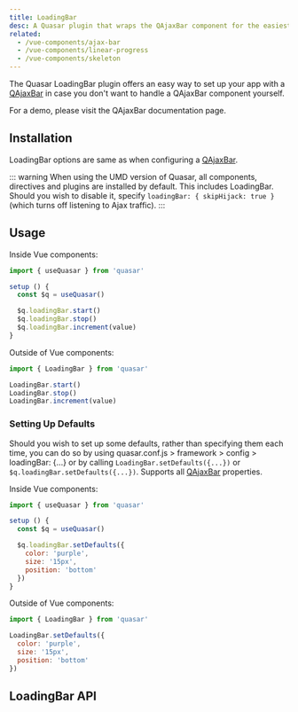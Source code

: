 ```yaml
---
title: LoadingBar
desc: A Quasar plugin that wraps the QAjaxBar component for the easiest way of showing such a loading indicator in an app.
related:
  - /vue-components/ajax-bar
  - /vue-components/linear-progress
  - /vue-components/skeleton
---
```

The Quasar LoadingBar plugin offers an easy way to set up your app with a [QAjaxBar](/vue-components/ajax-bar) in case you don't want to handle a QAjaxBar component yourself.

For a demo, please visit the QAjaxBar documentation page.

## Installation

<doc-installation plugins="LoadingBar" config="loadingBar" />

LoadingBar options are same as when configuring a [QAjaxBar](/vue-components/ajax-bar).

::: warning
When using the UMD version of Quasar, all components, directives and plugins are installed by default. This includes LoadingBar. Should you wish to disable it, specify `loadingBar: { skipHijack: true }` (which turns off listening to Ajax traffic).
:::

## Usage

Inside Vue components:

```js
import { useQuasar } from 'quasar'

setup () {
  const $q = useQuasar()

  $q.loadingBar.start()
  $q.loadingBar.stop()
  $q.loadingBar.increment(value)
}
```

Outside of Vue components:

```js
import { LoadingBar } from 'quasar'

LoadingBar.start()
LoadingBar.stop()
LoadingBar.increment(value)
```

### Setting Up Defaults

Should you wish to set up some defaults, rather than specifying them each time, you can do so by using quasar.conf.js > framework > config > loadingBar: {...} or by calling `LoadingBar.setDefaults({...})` or `$q.loadingBar.setDefaults({...})`. Supports all [QAjaxBar](/vue-components/ajax-bar) properties.

Inside Vue components:

```js
import { useQuasar } from 'quasar'

setup () {
  const $q = useQuasar()

  $q.loadingBar.setDefaults({
    color: 'purple',
    size: '15px',
    position: 'bottom'
  })
}
```

Outside of Vue components:

```js
import { LoadingBar } from 'quasar'

LoadingBar.setDefaults({
  color: 'purple',
  size: '15px',
  position: 'bottom'
})
```

## LoadingBar API
<doc-api file="LoadingBar" />
